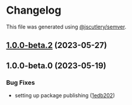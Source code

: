 # Changelog

This file was generated using [@jscutlery/semver](https://github.com/jscutlery/semver).

## [1.0.0-beta.2](https://github.com/rhinobase/design-system/compare/dialog-1.0.0-beta.1...dialog-1.0.0-beta.2) (2023-05-27)

## 1.0.0-beta.0 (2023-05-19)

### Bug Fixes

- setting up package publishing ([1edb202](https://github.com/rhinobase/design-system/commit/1edb20248b82d035a7bd75008bb61cac89559fb5))
